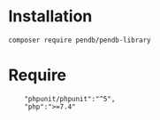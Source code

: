 # Installation

```
composer require pendb/pendb-library
```

# Require

```
    "phpunit/phpunit":"^5",
    "php":">=7.4"
```
